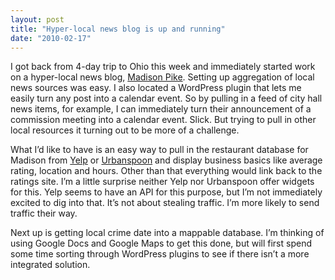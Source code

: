 ```yaml
---
layout: post
title: "Hyper-local news blog is up and running"
date: "2010-02-17"
---
```


I got back from 4-day trip to Ohio this week and immediately started work on a hyper-local news blog, [Madison Pike](http://www.madisonpike.com/). Setting up aggregation of local news sources was easy. I also located a WordPress plugin that lets me easily turn any post into a calendar event. So by pulling in a feed of city hall news items, for example, I can immediately turn their announcement of a commission meeting into a calendar event. Slick. But trying to pull in other local resources it turning out to be more of a challenge.

What I’d like to have is an easy way to pull in the restaurant database for Madison from [Yelp](http://www.yelp.com/) or [Urbanspoon](http://www.urbanspoon.com/) and display business basics like average rating, location and hours. Other than that everything would link back to the ratings site. I’m a little surprise neither Yelp nor Urbanspoon offer widgets for this. Yelp seems to have an API for this purpose, but I’m not immediately excited to dig into that. It’s not about stealing traffic. I’m more likely to send traffic their way.

Next up is getting local crime date into a mappable database. I’m thinking of using Google Docs and Google Maps to get this done, but will first spend some time sorting through WordPress plugins to see if there isn’t a more integrated solution.
